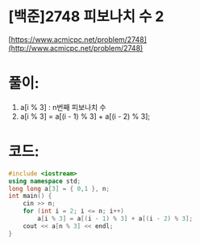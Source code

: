 # [백준]2748 피보나치 수 2


[https://www.acmicpc.net/problem/2748](http://www.acmicpc.net/problem/2748)

# **풀이:**
1. a[i % 3]
	: n번째 피보나치 수
2. a[i % 3] = a[(i - 1) % 3] + a[(i - 2) % 3];
   

# **코드:**

```c++
#include <iostream>
using namespace std;
long long a[3] = { 0,1 }, n;
int main() {
	cin >> n;
	for (int i = 2; i <= n; i++)
		a[i % 3] = a[(i - 1) % 3] + a[(i - 2) % 3];
	cout << a[n % 3] << endl;
}
```
